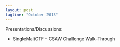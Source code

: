 ```yaml
---
layout: post
tagline: "October 2013"
---
```


Presentations/Discussions:

* SingleMaltCTF - CSAW Challenge Walk-Through
